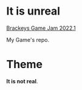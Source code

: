 # It is unreal

[Brackeys Game Jam 2022.1](https://itch.io/jam/brackeys-7)

My Game's repo.

# Theme 

<b>It is not real</b>.
